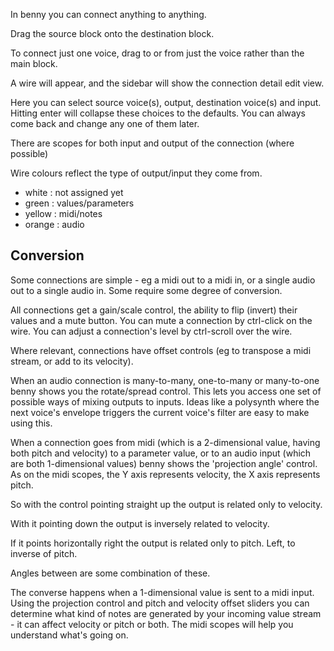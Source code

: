 In benny you can connect anything to anything.

Drag the source block onto the destination block.

To connect just one voice, drag to or from just the voice rather than the main block.

A wire will appear, and the sidebar will show the connection detail edit view.

Here you can select source voice(s), output, destination voice(s) and input. Hitting enter will collapse these choices to the defaults. You can always come back and change any one of them later.

There are scopes for both input and output of the connection (where possible)

Wire colours reflect the type of output/input they come from.
- white : not assigned yet
- green : values/parameters
- yellow : midi/notes
- orange : audio 

## Conversion

Some connections are simple - eg a midi out to a midi in, or a single audio out to a single audio in. Some require some degree of conversion.

All connections get a gain/scale control, the ability to flip (invert) their values and a mute button. You can mute a connection by ctrl-click on the wire. You can adjust a connection's level by ctrl-scroll over the wire.

Where relevant, connections have offset controls (eg to transpose a midi stream, or add to its velocity).

When an audio connection is many-to-many, one-to-many or many-to-one benny shows you the rotate/spread control. This lets you access one set of possible ways of mixing outputs to inputs. Ideas like a polysynth where the next voice's envelope triggers the current voice's filter are easy to make using this.

When a connection goes from midi (which is a 2-dimensional value, having both pitch and velocity) to a parameter value, or to an audio input (which are both 1-dimensional values) benny shows the 'projection angle' control. As on the midi scopes, the Y axis represents velocity, the X axis represents pitch. 

So with the control pointing straight up the output is related only to velocity. 

With it pointing down the output is inversely related to velocity.

If it points horizontally right the output is related only to pitch. Left, to inverse of pitch.

Angles between are some combination of these.

The converse happens when a 1-dimensional value is sent to a midi input. Using the projection control and pitch and velocity offset sliders you can determine what kind of notes are generated by your incoming value stream - it can affect velocity or pitch or both. The midi scopes will help you understand what's going on.
